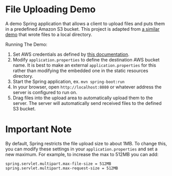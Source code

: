 # File Uploading Demo

A demo Spring application that allows a client to upload files and puts them in a predefined Amazon S3 bucket. This project is adapted from [a similar demo](https://github.com/mshernandez5/FileUploadingDemo) that wrote files to a local directory.

Running The Demo:
1) Set AWS credentials as defined by [this documentation](https://docs.aws.amazon.com/sdk-for-java/latest/developer-guide/get-started.html#get-started-setup-credentials).
2) Modify `application.properties` to define the destination AWS bucket name. It is best to make an external `application.properties` for this rather than modifying the embedded one in the static resources directory.
3) Start the Spring application, ex. `mvn spring-boot:run`
4) In your browser, open `http://localhost:8080` or whatever address the server is configured to run on.
5) Drag files into the upload area to automatically upload them to the server. The server will automatically send received files to the defined S3 bucket.

# Important Note
By default, Spring restricts the file upload size to about 1MB.
To change this, you can modify these settings in your `application.properties` and set a new maximum.
For example, to increase the max to 512MB you can add:
```properties
spring.servlet.multipart.max-file-size = 512MB
spring.servlet.multipart.max-request-size = 512MB
```
